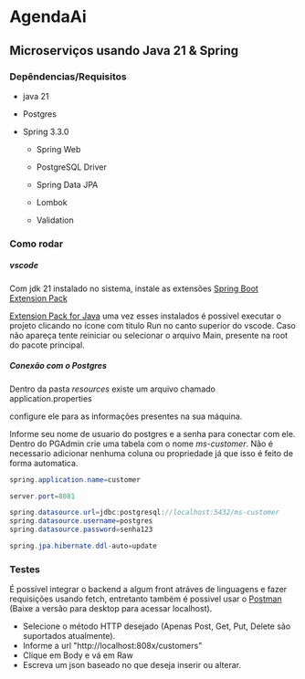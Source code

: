 # AgendaAi

## Microserviços usando Java 21 & Spring

### Depêndencias/Requisitos

- java 21

- Postgres

- Spring 3.3.0
  
  - Spring Web
  
  - PostgreSQL Driver
  
  - Spring Data JPA
  
  - Lombok
  
  - Validation
    
    

### Como rodar

##### vscode

Com jdk 21 instalado no sistema, instale as extensões [Spring Boot Extension Pack](https://marketplace.visualstudio.com/items?itemName=vmware.vscode-boot-dev-pack)

[Extension Pack for Java](https://marketplace.visualstudio.com/items?itemName=vscjava.vscode-java-pack) uma vez esses instalados é possivel executar o projeto clicando no ícone com titulo Run no canto superior do vscode. Caso não apareça tente reiniciar ou selecionar o arquivo Main, presente na root do pacote principal.



##### Conexão com o Postgres

Dentro da pasta _resources_ existe um arquivo chamado application.properties

configure ele para as informações presentes na sua máquina.

Informe seu nome de usuario do postgres e a senha para conectar com ele. Dentro do PGAdmin crie uma tabela com o nome _ms-customer_. Não é necessario adicionar nenhuma coluna ou propriedade já que isso é feito de forma automatica.

```java
spring.application.name=customer

server.port=8081

spring.datasource.url=jdbc:postgresql://localhost:5432/ms-customer 
spring.datasource.username=postgres
spring.datasource.password=senha123

spring.jpa.hibernate.ddl-auto=update
```

### Testes

É possível integrar o backend a algum front atráves de linguagens e fazer requisições usando fetch, entretanto
também é possivel usar o [Postman](https://www.postman.com/downloads/) (Baixe a versão para desktop para acessar localhost). 

- Selecione o método HTTP desejado (Apenas Post, Get, Put, Delete são suportados atualmente).
- Informe a url "http://localhost:808x/customers"
- Clique em Body e vá em Raw
- Escreva um json baseado no que deseja inserir ou alterar.
